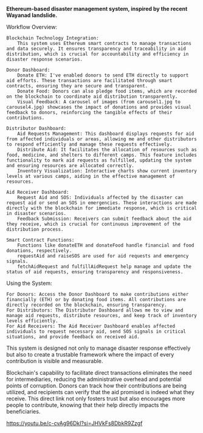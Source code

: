 **Ethereum-based disaster management system, inspired by the recent Wayanad landslide.**

Workflow Overview:

    Blockchain Technology Integration:
        This system uses Ethereum smart contracts to manage transactions and data securely. It ensures transparency and traceability in aid distribution, which is crucial for accountability and efficiency in disaster response scenarios.

    Donor Dashboard:
        Donate ETH: I've enabled donors to send ETH directly to support aid efforts. These transactions are facilitated through smart contracts, ensuring they are secure and transparent.
        Donate Food: Donors can also pledge food items, which are recorded on the blockchain to coordinate aid distribution transparently.
        Visual Feedback: A carousel of images (from carousel1.jpg to carousel4.jpg) showcases the impact of donations and provides visual feedback to donors, reinforcing the tangible effects of their contributions.

    Distributor Dashboard:
        Aid Requests Management: This dashboard displays requests for aid from affected individuals or areas, allowing me and other distributors to respond efficiently and manage these requests effectively.
        Distribute Aid: It facilitates the allocation of resources such as food, medicine, and shelters to different camps. This feature includes functionality to mark aid requests as fulfilled, updating the system and ensuring resources are allocated correctly.
        Inventory Visualization: Interactive charts show current inventory levels at various camps, aiding in the effective management of resources.

    Aid Receiver Dashboard:
        Request Aid and SOS: Individuals affected by the disaster can request aid or send an SOS in emergencies. These interactions are made directly with the blockchain for immediate response, which is critical in disaster scenarios.
        Feedback Submission: Receivers can submit feedback about the aid they receive, which is crucial for continuous improvement of the distribution process.

    Smart Contract Functions:
        Functions like donateETH and donateFood handle financial and food donations, respectively.
        requestAid and raiseSOS are used for aid requests and emergency signals.
        fetchAidRequest and fulfillAidRequest help manage and update the status of aid requests, ensuring transparency and responsiveness.

Using the System:

    For Donors: Access the Donor Dashboard to make contributions either financially (ETH) or by donating food items. All contributions are directly recorded on the blockchain, ensuring transparency.
    For Distributors: The Distributor Dashboard allows me to view and manage aid requests, distribute resources, and keep track of inventory levels efficiently.
    For Aid Receivers: The Aid Receiver Dashboard enables affected individuals to request necessary aid, send SOS signals in critical situations, and provide feedback on received aid.

This system is designed not only to manage disaster response effectively but also to create a trustable framework where the impact of every contribution is visible and measurable.

Blockchain's capability to facilitate direct transactions eliminates the need for intermediaries, reducing the administrative overhead and potential points of corruption. Donors can track how their contributions are being utilized, and recipients can verify that the aid promised is indeed what they receive. This direct link not only fosters trust but also encourages more people to contribute, knowing that their help directly impacts the beneficiaries.


https://youtu.be/c-cvAg96DkI?si=JHVkFs8DbkR9Zzgf

